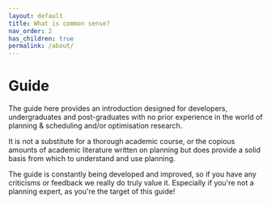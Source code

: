 ```yaml
---
layout: default
title: What is common sense?
nav_order: 2
has_children: true
permalink: /about/
---
```

# Guide
 

The guide here provides an introduction designed for developers, undergraduates and post-graduates with no prior experience in the world of planning & scheduling and/or optimisation research. 

It is not a substitute for a thorough academic course, or the copious amounts of academic literature written on planning but does provide a solid basis from which to understand and use planning.

The guide is constantly being developed and improved, so if you have any criticisms or feedback we really do truly value it. Especially if you're not a planning expert, as you're the target of this guide!